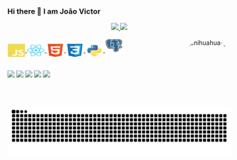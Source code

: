 ### Hi there 👋 I am João Victor 

<!--
**joaodk3/joaodk3** is a ✨ _special_ ✨ repository because its `README.md` (this file) appears on your GitHub profile.

- 🔭 I’m currently working on my own company - Sphera Academy 
- 🌱 I’m currently learning CSS, HTML, JavaScript, PostreSQL, Python and C++
- 😄 Pronouns: He/Him
- ⚡ Fun fact: I love chihuahuas

!-->

<div align="center">
  <a href="https://github.com/joaodk3">
  <img height="180em" src="https://github-readme-stats.vercel.app/api?username=joaodk3&show_icons=true&theme=dark&include_all_commits=true&count_private=true"/>
  <img height="180em" src="https://github-readme-stats.vercel.app/api/top-langs/?username=joaodk3&layout=compact&langs_count=7&theme=dark"/>
</div>
  
  <div style="display: inline_block"><br>
  <img align="center" alt="joao-Js" height="30" width="40" src="https://raw.githubusercontent.com/devicons/devicon/master/icons/javascript/javascript-plain.svg">
  <img align="center" alt="joao-React" height="30" width="40" src="https://raw.githubusercontent.com/devicons/devicon/master/icons/react/react-original.svg">
  <img align="center" alt="joao-HTML" height="30" width="40" src="https://raw.githubusercontent.com/devicons/devicon/master/icons/html5/html5-original.svg">
  <img align="center" alt="joao-CSS" height="30" width="40" src="https://raw.githubusercontent.com/devicons/devicon/master/icons/css3/css3-original.svg">
  <img align="center" alt="joao-Python" height="30" width="40" src="https://raw.githubusercontent.com/devicons/devicon/master/icons/python/python-original.svg">
  <img align-"center" alt-"joao-SQL" height ="30" width ="40" src="https://raw.githubusercontent.com/devicons/devicon/master/icons/postgresql/postgresql-original.svg">
<img align="right" alt="chihuahua-gif" height="150" style="border-radius:50px;" src="https://lolitandfriends.io/wp-content/uploads/2021/10/8b_Cryptolita.png">

</div>
  
 
  ##
 
<div> 
  
  <a href="https://instagram.com/sales_dk" target="_blank"><img src="https://img.shields.io/badge/-Instagram-%23E4405F?style=for-the-badge&logo=instagram&logoColor=white" target="_blank"></a>
 	<a href="https://www.twitch.tv/mokagelado" target="_blank"><img src="https://img.shields.io/badge/Twitch-9146FF?style=for-the-badge&logo=twitch&logoColor=white" target="_blank"></a>
 <a href="https://discord.gg/Joaodk3#8154" target="_blank"><img src="https://img.shields.io/badge/Discord-7289DA?style=for-the-badge&logo=discord&logoColor=white" target="_blank"></a> 
  <a href = "mailto:cadavsales@gmail.com"><img src="https://img.shields.io/badge/-Gmail-%23333?style=for-the-badge&logo=gmail&logoColor=white" target="_blank"></a>
  <a href="https://www.linkedin.com/in/joaodk3" target="_blank"><img src="https://img.shields.io/badge/-LinkedIn-%230077B5?style=for-the-badge&logo=linkedin&logoColor=white" target="_blank"></a> 
  
  </div>
 
  ![Snake animation](https://github.com/joaodk3/joaodk3/blob/output/github-contribution-grid-snake.svg)
 
